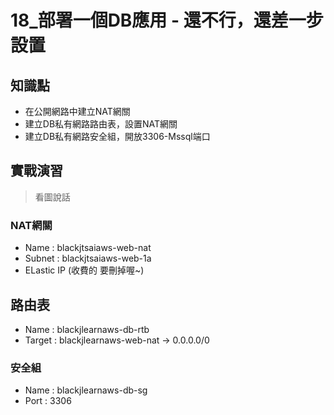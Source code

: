 18_部署一個DB應用 - 還不行，還差一步設置
======================================

## 知識點

* 在公開網路中建立NAT網關
* 建立DB私有網路路由表，設置NAT網關
* 建立DB私有網路安全組，開放3306-Mssql端口

## 實戰演習

> 看圖說話

### NAT網關

+ Name : blackjtsaiaws-web-nat
+ Subnet : blackjtsaiaws-web-1a
+ ELastic IP (收費的 要刪掉喔~)

## 路由表

+ Name : blackjlearnaws-db-rtb
+ Target : blackjlearnaws-web-nat -> 0.0.0.0/0


### 安全組

+ Name : blackjlearnaws-db-sg
+ Port : 3306